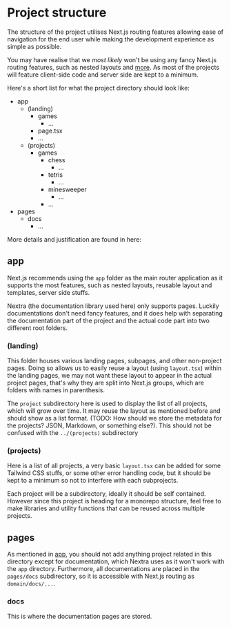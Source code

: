 # Project structure

The structure of the project utilises Next.js routing features allowing ease of navigation for the end user while making the development experience as simple as possible.

You may have realise that we *most likely* won't be using any fancy Next.js routing features, such as nested layouts and [more](https://nextjs.org/docs/app/building-your-application/routing). As most of the projects will feature client-side code and server side are kept to a minimum.

Here's a short list for what the project directory should look like:

- app
  - (landing)
    - games
      - ...
    - page.tsx
    - ...
  - (projects)
    - games
      - chess
        - ...
      - tetris
        - ...
      - minesweeper
        - ...
      - ...
- pages
  - docs
    - ...

More details and justification are found in here:

## app

Next.js recommends using the `app` folder as the main router application as it supports the most features, such as nested layouts, reusable layout and templates, server side stuffs.

Nextra (the documentation library used here) only supports pages. Luckily documentations don't need fancy features, and it does help with separating the documentation part of the project and the actual code part into two different root folders.

### (landing)

This folder houses various landing pages, subpages, and other non-project pages. Doing so allows us to easily reuse a layout (using `layout.tsx`) within the landing pages, we may not want these layout to appear in the actual project pages, that's why they are split into Next.js groups, which are folders with names in parenthesis.

The `project` subdirectory here is used to display the list of all projects, which will grow over time. It may reuse the layout as mentioned before and should show as a list format. (TODO: How should we store the metadata for the projects? JSON, Markdown, or something else?). This should not be confused with the `../(projects)` subdirectory

### (projects)

Here is a list of all projects, a very basic `layout.tsx` can be added for some Tailwind CSS stuffs, or some other error handling code, but it should be kept to a minimum so not to interfere with each subprojects.

Each project will be a subdirectory, ideally it should be self contained. However since this project is heading for a monorepo structure, feel free to make libraries and utility functions that can be reused across multiple projects.

## pages

As mentioned in [app](#app), you should not add anything project related in this directory except for documentation, which Nextra uses as it won't work with the `app` directory. Furthermore, all documentations are placed in the `pages/docs` subdirectory, so it is accessible with Next.js routing as `domain/docs/...`.

### docs

This is where the documentation pages are stored.